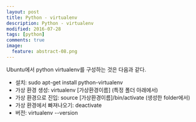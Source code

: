 ```yaml
---
layout: post
title: Python - virtualenv 
description: Python - virtualenv 
modified: 2016-07-28
tags: [python]
comments: true
image:
  feature: abstract-08.png
---
```

Ubuntu에서 python virtualenv를 구성하는 것은 다음과 같다. 

- 설치: sudo apt-get install python-virtualenv
- 가상 환경 생성: virtualenv [가상환경이름] (특정 폴더 아래에서)
- 가상 환경으로 진입: source [가상환경이름]/bin/activate (생성한 folder에서)
- 가상 환경에서 빠져나오기: deactivate
- 버전: virtualenv --version
